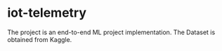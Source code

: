 # iot-telemetry
The project is an end-to-end ML project implementation. The Dataset is obtained from Kaggle. 
